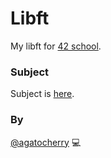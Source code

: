 # Libft
My libft for [42 school](https://www.42.fr/).

### Subject
Subject is [here](https://github.com/agatocherry/libft/blob/master/docs/subject.pdf).
### By

[@agatocherry](https://github.com/agatocherry) 💻
